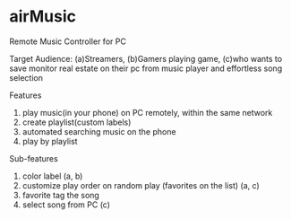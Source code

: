 # airMusic

Remote Music Controller for PC

Target Audience: (a)Streamers, (b)Gamers playing game, (c)who wants to save monitor real estate on their pc from music player and effortless song selection

Features
1. play music(in your phone) on PC remotely, within the same network
2. create playlist(custom labels)
3. automated searching music on the phone
4. play by playlist


Sub-features
1. color label (a, b)
2. customize play order on random play (favorites on the list) (a, c)
1. favorite tag the song 
3. select song from PC (c)


